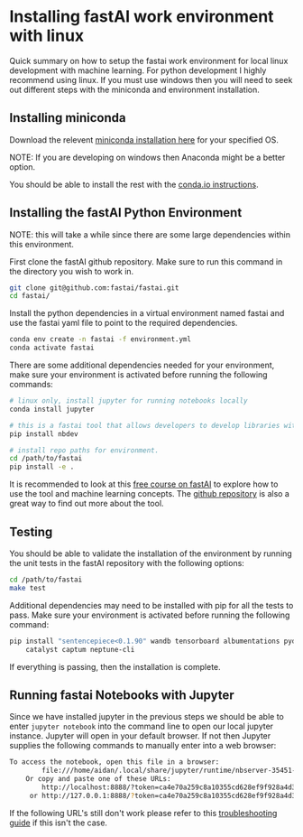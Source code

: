 # Installing fastAI work environment with linux

Quick summary on how to setup the fastai work environment for local linux development with machine learning. For python development I highly recommend using linux.
If you must use windows then you will need to seek out different steps with the miniconda and environment installation.

## Installing miniconda

Download the relevent [miniconda installation here](https://docs.conda.io/en/latest/miniconda.html#linux-installers) for your specified OS.

NOTE: If you are developing on windows then Anaconda might be a better option.

You should be able to install the rest with the [conda.io instructions](https://conda.io/projects/conda/en/latest/user-guide/install/linux.html).

## Installing the fastAI Python Environment

NOTE: this will take a while since there are some large dependencies within this environment.

First clone the fastAI github repository. Make sure to run this command in the directory you wish to work in.

```bash
git clone git@github.com:fastai/fastai.git
cd fastai/
```

Install the python dependencies in a virtual environment named fastai and use the fastai yaml file to point to the required dependencies.

```bash
conda env create -n fastai -f environment.yml
conda activate fastai
```

There are some additional dependencies needed for your environment, make sure your environment is activated before running the following commands:

```bash
# linux only, install jupyter for running notebooks locally
conda install jupyter

# this is a fastai tool that allows developers to develop libraries within jupyter.
pip install nbdev

# install repo paths for environment.
cd /path/to/fastai
pip install -e .
```

It is recommended to look at this [free course on fastAI](https://course.fast.ai/) to explore how to use the tool and machine learning concepts. The [github repository](https://github.com/fastai/fastai) is also a great way to find out more about the tool.

## Testing

You should be able to validate the installation of the environment by running the unit tests in the fastAI repository with the following options:

```bash
cd /path/to/fastai
make test
```

Additional dependencies may need to be installed with pip for all the tests to pass. Make sure your environment is activated before running the following command:

```bash
pip install "sentencepiece<0.1.90" wandb tensorboard albumentations pydicom opencv-python scikit-image pyarrow kornia \
    catalyst captum neptune-cli
```

If everything is passing, then the installation is complete.

## Running fastai Notebooks with Jupyter

Since we have installed jupyter in the previous steps we should be able to enter `jupyter notebook` into the command line to open our local jupyter instance. Jupyter will open in your default browser. If not then Jupyter supplies the following commands to manually enter into a web browser:
```bash
To access the notebook, open this file in a browser:
        file:///home/aidan/.local/share/jupyter/runtime/nbserver-35451-open.html
    Or copy and paste one of these URLs:
        http://localhost:8888/?token=ca4e70a259c8a10355cd628ef9f928a4d345ebc97b304b2a
     or http://127.0.0.1:8888/?token=ca4e70a259c8a10355cd628ef9f928a4d345ebc97b304b2a
```

If the following URL's still don't work please refer to this [troubleshooting guide](https://jupyter-notebook.readthedocs.io/en/stable/troubleshooting.html) if this isn't the case.
